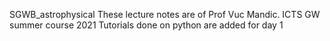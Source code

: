 SGWB_astrophysical
These lecture notes are of Prof Vuc Mandic. ICTS GW summer course 2021
Tutorials done on python are added for day 1

